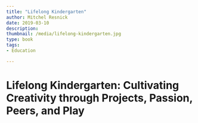 ```yaml
---
title: "Lifelong Kindergarten"
author: Mitchel Resnick
date: 2019-03-10
description: 
thumbnail: /media/lifelong-kindergarten.jpg
type: book
tags:
- Education

---
```


# Lifelong Kindergarten: Cultivating Creativity through Projects, Passion, Peers, and Play
